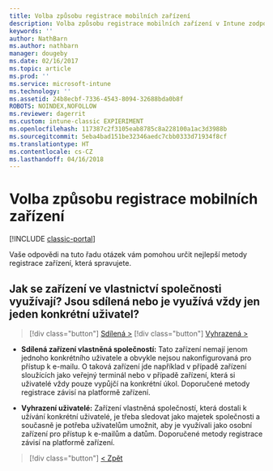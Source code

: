 ```yaml
---
title: Volba způsobu registrace mobilních zařízení
description: Volba způsobu registrace mobilních zařízení v Intune zodpovězením několik jednoduchých dotazů
keywords: ''
author: NathBarn
ms.author: nathbarn
manager: dougeby
ms.date: 02/16/2017
ms.topic: article
ms.prod: ''
ms.service: microsoft-intune
ms.technology: ''
ms.assetid: 24b8ecbf-7336-4543-8094-32688bda0b8f
ROBOTS: NOINDEX,NOFOLLOW
ms.reviewer: dagerrit
ms.custom: intune-classic EXPIERIMENT
ms.openlocfilehash: 117387c2f3105eab8785c8a228100a1ac3d3988b
ms.sourcegitcommit: 5eba4bad151be32346aedc7cbb0333d71934f8cf
ms.translationtype: HT
ms.contentlocale: cs-CZ
ms.lasthandoff: 04/16/2018
---
```

# <a name="choose-how-to-enroll-mobile-devices"></a>Volba způsobu registrace mobilních zařízení

[!INCLUDE [classic-portal](../includes/classic-portal.md)]

Vaše odpovědi na tuto řadu otázek vám pomohou určit nejlepší metody registrace zařízení, která spravujete.

## <a name="are-your-company-owned-devices-shared-or-do-they-have-dedicated-users"></a>**Jak se zařízení ve vlastnictví společnosti využívají? Jsou sdílená nebo je využívá vždy jen jeden konkrétní uživatel?**

> [!div class="button"]
> [Sdílená >](choose-how-to-enroll-devices4.md)
> [!div class="button"]
> [Vyhrazená >](choose-how-to-enroll-devices6.md)

- **Sdílená zařízení vlastněná společností:** Tato zařízení nemají jenom jednoho konkrétního uživatele a obvykle nejsou nakonfigurovaná pro přístup k e-mailu. O taková zařízení jde například v případě zařízení sloužících jako veřejný terminál nebo v případě zařízení, která si uživatelé vždy pouze vypůjčí na konkrétní úkol. Doporučené metody registrace závisí na platformě zařízení.

- **Vyhrazení uživatelé:** Zařízení vlastněná společností, která dostali k užívání konkrétní uživatelé, je třeba sledovat jako majetek společnosti a současně je potřeba uživatelům umožnit, aby je využívali jako osobní zařízení pro přístup k e-mailům a datům. Doporučené metody registrace závisí na platformě zařízení.

> [!div class="button"]
> [< Zpět](choose-how-to-enroll-devices1.md)
